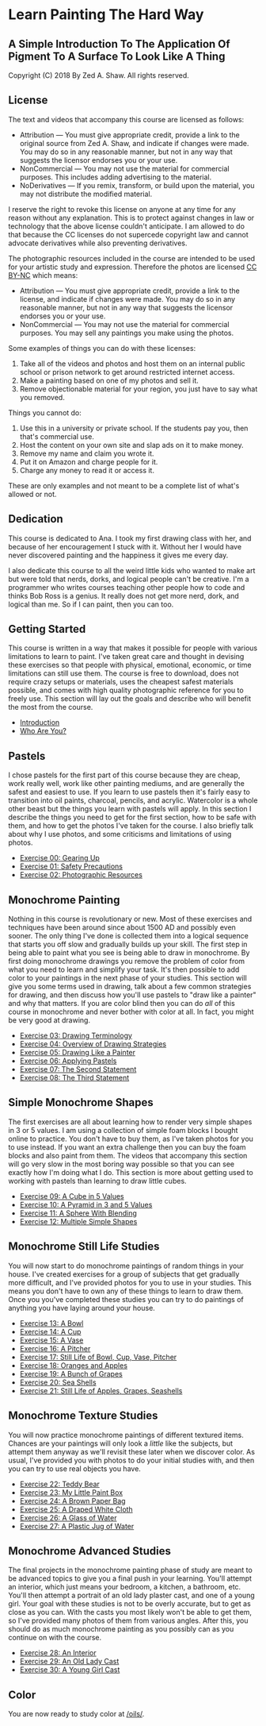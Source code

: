 Learn Painting The Hard Way
===========================

A Simple Introduction To The Application Of Pigment To A Surface To Look Like A Thing
-------------------------------------------------------------------------------------

Copyright (C) 2018 By Zed A. Shaw. All rights reserved.

License
-------

The text and videos that accompany this course are licensed as follows:

* Attribution — You must give appropriate credit, provide a link to the original source from Zed A. Shaw, and indicate if changes were made. You may do so in any reasonable manner, but not in any way that suggests the licensor endorses you or your use.
* NonCommercial — You may not use the material for commercial purposes. This includes adding advertising to the material.
* NoDerivatives — If you remix, transform, or build upon the material, you may not distribute the modified material. 

I reserve the right to revoke this license on anyone at any time for any reason without any explanation.  This is to  protect against changes in law or technology that the above license couldn't anticipate. I am allowed to do that because the CC licenses do not supercede copyright law and cannot advocate derivatives while also preventing derivatives.

The photographic resources included in the course are intended to be used for your artistic study and expression.  Therefore the photos are licensed [CC BY-NC](https://creativecommons.org/licenses/by-nc/4.0/) which means:

* Attribution — You must give appropriate credit, provide a link to the license, and indicate if changes were made. You may do so in any reasonable manner, but not in any way that suggests the licensor endorses you or your use.
* NonCommercial — You may not use the material for commercial purposes. You may sell any paintings you make using the photos.

Some examples of things you can do with these licenses:

1. Take all of the videos and photos and host them on an internal public school or prison network to get around restricted internet access.
2. Make a painting based on one of my photos and sell it.
3. Remove objectionable material for your region, you just have to say what you removed.

Things you cannot do:

1. Use this in a university or private school.  If the students pay you, then that's commercial use.
2. Host the content on your own site and slap ads on it to make money.
3. Remove my name and claim you wrote it.
4. Put it on Amazon and charge people for it.
5. Charge any money to read it or access it.

These are only examples and not meant to be a complete list of what's allowed or not.

Dedication
----------

This course is dedicated to Ana.  I took my first drawing class with her, and because of her encouragement I stuck with it.  Without her I would have never discovered painting and the happiness it gives me every day.

I also dedicate this course to all the weird little kids who wanted to make art but were told that nerds, dorks, and logical people can't be creative.  I'm a programmer who writes courses teaching other people how to code and thinks Bob Ross is a genius.  It really does not get more nerd, dork, and logical than me.  So if I can paint, then you can too.

Getting Started
---------------

This course is written in a way that makes it possible for people with various limitations to learn to paint.  I've taken great care and thought in devising these exercises so that people with physical, emotional, economic, or time limitations can still use them.  The course is free to download, does not require crazy setups or materials, uses the cheapest safest materials possible, and comes with high quality photographic reference for you to freely use.  This section will lay out the goals and describe who will benefit the most from the course.


* [Introduction](intro.html)
* [Who Are You?](who.html)

Pastels
-------

I chose pastels for the first part of this course because they are cheap, work really well, work like other painting mediums, and are generally the safest and easiest to use.  If you learn to use pastels then it's fairly easy to transition into oil paints, charcoal, pencils, and acrylic.  Watercolor is a whole other beast but the things you learn with pastels will apply.  In this section I describe the things you need to get for the first section, how to be safe with them, and how to get the photos I've taken for the course.  I also briefly talk about why I use photos, and some criticisms and limitations of using photos.

* [Exercise 00: Gearing Up](ex00-gearing-up/)
* [Exercise 01: Safety Precautions](ex01-safety-precautions/)
* [Exercise 02: Photographic Resources](ex02-photographic-resources/)

Monochrome Painting
-------------------

Nothing in this course is revolutionary or new.  Most of these exercises and techniques have been around since about 1500 AD and possibly even sooner.  The only thing I've done is collected them into a logical sequence that starts you off slow and gradually builds up your skill.  The first step in being able to paint what you see is being able to draw in monochrome.  By first doing monochrome drawings you remove the problem of color from what you need to learn and simplify your task.  It's then possible to add color to your paintings in the next phase of your studies.  This section will give you some terms used in drawing, talk about a few common strategies for drawing, and then discuss how you'll use pastels to "draw like a painter" and why that matters.  If you are color blind then you can do *all* of this course in monochrome and never bother with color at all.  In fact, you might be very good at drawing.

* [Exercise 03: Drawing Terminology](ex03-drawing-terminology/)
* [Exercise 04: Overview of Drawing Strategies](ex04-overview-of-drawing-strategies/)
* [Exercise 05: Drawing Like a Painter](ex05-drawing-like-a-painter/)
* [Exercise 06: Applying Pastels](ex06-applying-pastels/)
* [Exercise 07: The Second Statement](ex07-the-second-statement/)
* [Exercise 08: The Third Statement](ex08-a-cube-in-3-values/)

Simple Monochrome Shapes
------------------------

The first exercises are all about learning how to render very simple shapes in 3 or 5 values.  I am using a collection of simple foam blocks I bought online to practice.  You don't have to buy them, as I've taken photos for you to use instead.  If you want an extra challenge then you can buy the foam blocks and also paint from them.  The videos that accompany this section will go very slow in the most boring way possible so that you can see exactly how I'm doing what I do.  This section is more about getting used to working with pastels than learning to draw little cubes.

* [Exercise 09: A Cube in 5 Values](ex09-a-cube-in-5-values/)
* [Exercise 10: A Pyramid in 3 and 5 Values](ex10-a-pyramid-in-3-and-5-values/)
* [Exercise 11: A Sphere With Blending](ex11-a-sphere-with-blending/)
* [Exercise 12: Multiple Simple Shapes](ex12-multiple-simple-shapes/)

Monochrome Still Life Studies
-----------------------------

You will now start to do monochrome paintings of random things in your house.  I've created exercises for a group of subjects that get gradually more difficult, and I've provided photos for you to use in your studies.  This means you don't have to own any of these things to learn to draw them.  Once you you've completed these studies you can try to do paintings of anything you have laying around your house.


* [Exercise 13: A Bowl](ex13-a-bowl/)
* [Exercise 14: A Cup](ex14-a-cup/)
* [Exercise 15: A Vase](ex15-a-vase/)
* [Exercise 16: A Pitcher](ex16-a-pitcher/)
* [Exercise 17: Still Life of Bowl, Cup, Vase, Pitcher](ex17-still-life-of-bowl-cup-vase-pitcher/)
* [Exercise 18: Oranges and Apples](ex18-oranges-and-apples/)
* [Exercise 19: A Bunch of Grapes](ex19-a-bunch-of-grapes/)
* [Exercise 20: Sea Shells](ex20-sea-shells/)
* [Exercise 21: Still Life of Apples, Grapes, Seashells](ex21-still-life-of-apples-grapes-seashells/)

Monochrome Texture Studies
--------------------------

You will now practice monochrome paintings of different textured items.  Chances are your paintings will only look a *little* like the subjects, but attempt them anyway as we'll revisit these later when we discover color.  As usual, I've provided you with photos to do your initial studies with, and then you can try to use real objects you have.

* [Exercise 22: Teddy Bear](ex22-teddy-bear/)
* [Exercise 23: My Little Paint Box](ex23-my-little-paint-box/)
* [Exercise 24: A Brown Paper Bag](ex24-a-brown-paper-bag/)
* [Exercise 25: A Draped White Cloth](ex25-a-draped-white-cloth/)
* [Exercise 26: A Glass of Water](ex26-a-glass-of-water/)
* [Exercise 27: A Plastic Jug of Water](ex27-a-plastic-jug-of-water/)

Monochrome Advanced Studies
---------------------------

The final projects in the monochrome painting phase of study are meant to be advanced topics to give you a final push in your learning.  You'll attempt an interior, which just means your bedroom, a kitchen, a bathroom, etc.  You'll then attempt a portrait of an old lady plaster cast, and one of a young girl.  Your goal with these studies is not to be overly accurate, but to get as close as you can.  With the casts you most likely won't be able to get them, so I've provided many photos of them from various angles.  After this, you should do as much monochrome painting as you possibly can as you continue on with the course.

* [Exercise 28: An Interior](ex28-an-interior/)
* [Exercise 29: An Old Lady Cast](ex29-an-old-lady-cast/)
* [Exercise 30: A Young Girl Cast](ex30-a-young-girl-cast/)


Color
-----

You are now ready to study color at [/oils/](/oils/).
